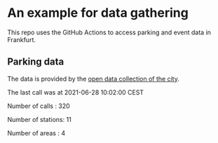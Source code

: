 # An example for data gathering

This repo uses the GitHub Actions to access parking and event data in Frankfurt.

## Parking data
The data is provided by the [open data collection of the city](https://www.offenedaten.frankfurt.de/).

The last call was at 2021-06-28 10:02:00 CEST

Number of calls   : 320

Number of stations:  11

Number of areas   :   4

